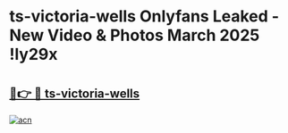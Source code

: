 # ts-victoria-wells Onlyfans Leaked - New Video & Photos March 2025 !ly29x

# <h2><a href="https://d8rrp1.iuczelnia.edu.pl?title=ts-victoria-wells&ref=ly29x">🔗👉 🔴 ts-victoria-wells</a></h2>

[![acn](https://github.com/user-attachments/assets/0f9c940e-d8b0-45ae-aac7-cd30a18b3e1c)](https://d8rrp1.iuczelnia.edu.pl?title=ts-victoria-wells&ref=ly29x)


